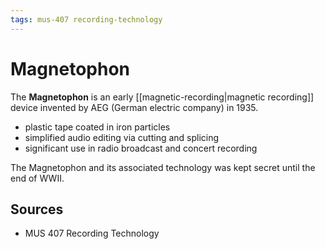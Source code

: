 ```yaml
---
tags: mus-407 recording-technology
---
```


# Magnetophon

The **Magnetophon** is an early [[magnetic-recording|magnetic recording]] device invented by AEG (German electric company) in 1935.

- plastic tape coated in iron particles
- simplified audio editing via cutting and splicing
- significant use in radio broadcast and concert recording

The Magnetophon and its associated technology was kept secret until the end of WWII.

## Sources

- MUS 407 Recording Technology
